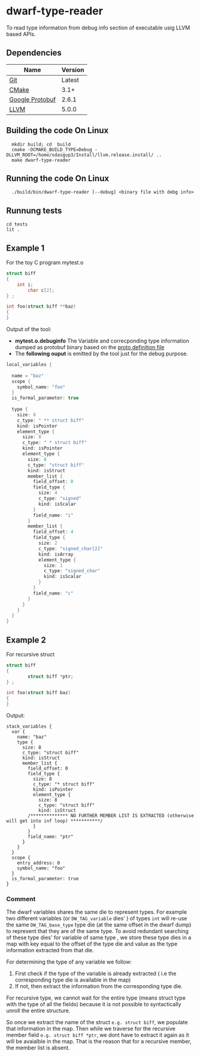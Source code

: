 # dwarf-type-reader

To read type information from debug info section of executable usig LLVM based APIs.

## Dependencies

| Name | Version | 
| ---- | ------- |
| [Git](https://git-scm.com/) | Latest |
| [CMake](https://cmake.org/) | 3.1+ |
| [Google Protobuf](https://github.com/google/protobuf) | 2.6.1 |
| [LLVM](http://llvm.org/) | 5.0.0 | 

## Building the code On Linux
```shell
  mkdir build; cd  build
  cmake -DCMAKE_BUILD_TYPE=Debug -DLLVM_ROOT=/home/sdasgup3/Install/llvm.release.install/ ..
  make dwarf-type-reader
```
## Running the code On Linux

```shell
  ./build/bin/dwarf-type-reader [--debug] <binary file with debg info>
```
## Runnung tests
```shell
cd tests
lit .
```

## Example 1
For the toy C program mytest.o
```C
struct biff
{
	int i;
        char c[2];
} ;

int foo(struct biff **baz)
{
}
```
Output of the tool:
 - **mytest.o.debuginfo** The Variable and correcponding type information dumped as protobuf binary based on the [proto definition file](lib/variable_type.proto)
 - The **following ouput** is emitted by the tool just for the debug purpose.
```C
local_variables {
  
  name = "baz"
  scope {
    symbol_name: "foo"
  }
  is_formal_parameter: true
  
  type {
    size: 8
    c_type: " ** struct biff"
    kind: isPointer
    element_type {
      size: 8
      c_type: " * struct biff"
      kind: isPointer
      element_type {
        size: 8
        c_type: "struct biff"
        kind: isStruct
        member_list {
          field_offset: 0
          field_type {
            size: 4
            c_type: "signed"
            kind: isScalar
          }
          field_name: "i"
        }
        member_list {
          field_offset: 4
          field_type {
            size: 2
            c_type: "signed_char[2]"
            kind: isArray
            element_type {
              size: 1
              c_type: "signed_char"
              kind: isScalar
            }
          }
          field_name: "c"
        }
      }
    }
  }
}

```
## Example 2

For recursive struct
```C
struct biff
{
        struct biff *ptr;
} ;

int foo(struct biff baz)
{
}
```
Output:
```
stack_variables {
  var {
    name: "baz"
    type {
      size: 8
      c_type: "struct biff"
      kind: isStruct
      member_list {
        field_offset: 0
        field_type {
          size: 8
          c_type: "* struct biff"
          kind: isPointer
          element_type {
            size: 8
            c_type: "struct biff"
            kind: isStruct
	    /************** NO FURTHER MEMBER LIST IS EXTRACTED (otherwise will get into inf loop) ***********/
          }
        }
        field_name: "ptr"
      }
    }
  }
  scope {
    entry_address: 0
    symbol_name: "foo"
  }
  is_formal_parameter: true
}
```
### Comment
The dwarf variables shares the same die to represent types. For example two different variables (or `DW_TAG_variable` dies' ) of types `int` will re-use the same `DW_TAG_base_type` type die (at the same offset in the dwarf dump) to represent that they are of the same type. To avoid redundant searching of these type dies' for variable of same type , we store these type dies in a map with key equal to the offset of the type die and value as the type information extracted from that die.

For determining the type of any variable we follow:
 1. First check  if the type of the variable is already extracted ( i.e the corresponding type die is available in the map)
 2. If not, then extract the information from the corresponding type die.

For recursive type, we cannot wait for the entire type (means struct type with the type of all the fields) because it is not possible to syntactically unroll the entire structure. 

So once we extract the name of the struct `e.g. struct biff`, we populate that information  in the map. Then while we traverse for the recursive member field `e.g. struct biff *ptr`, we dont have to extract it again as it will be avaialble in the map. That is the reason that for a recursive member, the member list is absent.





